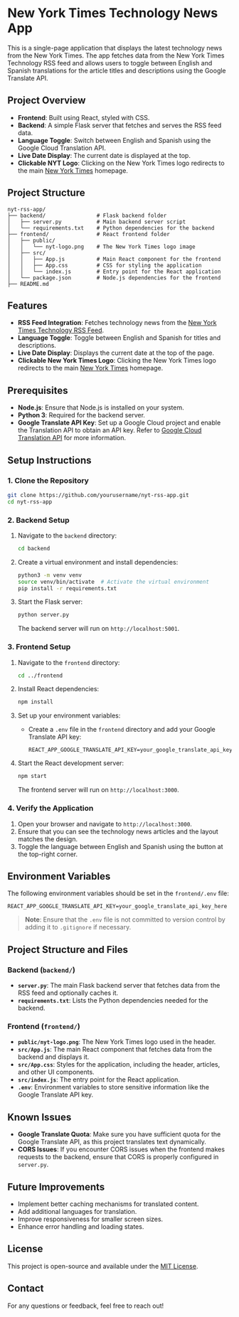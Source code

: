 # New York Times Technology News App

This is a single-page application that displays the latest technology news from the New York Times. The app fetches data from the New York Times Technology RSS feed and allows users to toggle between English and Spanish translations for the article titles and descriptions using the Google Translate API.

## Project Overview
- **Frontend**: Built using React, styled with CSS.
- **Backend**: A simple Flask server that fetches and serves the RSS feed data.
- **Language Toggle**: Switch between English and Spanish using the Google Cloud Translation API.
- **Live Date Display**: The current date is displayed at the top.
- **Clickable NYT Logo**: Clicking on the New York Times logo redirects to the main [New York Times](https://www.nytimes.com) homepage.

## Project Structure
```
nyt-rss-app/
├── backend/                # Flask backend folder
│   ├── server.py           # Main backend server script
│   └── requirements.txt    # Python dependencies for the backend
├── frontend/               # React frontend folder
│   ├── public/
│   │   └── nyt-logo.png    # The New York Times logo image
│   ├── src/
│   │   ├── App.js          # Main React component for the frontend
│   │   ├── App.css         # CSS for styling the application
│   │   └── index.js        # Entry point for the React application
│   └── package.json        # Node.js dependencies for the frontend
├── README.md
```

## Features
- **RSS Feed Integration**: Fetches technology news from the [New York Times Technology RSS Feed](https://rss.nytimes.com/services/xml/rss/nyt/Technology.xml).
- **Language Toggle**: Toggle between English and Spanish for titles and descriptions.
- **Live Date Display**: Displays the current date at the top of the page.
- **Clickable New York Times Logo**: Clicking the New York Times logo redirects to the main [New York Times](https://www.nytimes.com) homepage.

## Prerequisites
- **Node.js**: Ensure that Node.js is installed on your system.
- **Python 3**: Required for the backend server.
- **Google Translate API Key**: Set up a Google Cloud project and enable the Translation API to obtain an API key. Refer to [Google Cloud Translation API](https://cloud.google.com/translate/docs/setup) for more information.

## Setup Instructions
### 1. Clone the Repository
```bash
git clone https://github.com/yourusername/nyt-rss-app.git
cd nyt-rss-app
```

### 2. Backend Setup
1. Navigate to the `backend` directory:
   ```bash
   cd backend
   ```
   
2. Create a virtual environment and install dependencies:
   ```bash
   python3 -m venv venv
   source venv/bin/activate  # Activate the virtual environment
   pip install -r requirements.txt
   ```

3. Start the Flask server:
   ```bash
   python server.py
   ```
   The backend server will run on `http://localhost:5001`.

### 3. Frontend Setup
1. Navigate to the `frontend` directory:
   ```bash
   cd ../frontend
   ```
   
2. Install React dependencies:
   ```bash
   npm install
   ```

3. Set up your environment variables:
   - Create a `.env` file in the `frontend` directory and add your Google Translate API key:
     ```
     REACT_APP_GOOGLE_TRANSLATE_API_KEY=your_google_translate_api_key_here
     ```

4. Start the React development server:
   ```bash
   npm start
   ```
   The frontend server will run on `http://localhost:3000`.

### 4. Verify the Application
1. Open your browser and navigate to `http://localhost:3000`.
2. Ensure that you can see the technology news articles and the layout matches the design.
3. Toggle the language between English and Spanish using the button at the top-right corner.

## Environment Variables
The following environment variables should be set in the `frontend/.env` file:

```
REACT_APP_GOOGLE_TRANSLATE_API_KEY=your_google_translate_api_key_here
```

> **Note**: Ensure that the `.env` file is not committed to version control by adding it to `.gitignore` if necessary.

## Project Structure and Files
### Backend (`backend/`)
- **`server.py`**: The main Flask backend server that fetches data from the RSS feed and optionally caches it.
- **`requirements.txt`**: Lists the Python dependencies needed for the backend.

### Frontend (`frontend/`)
- **`public/nyt-logo.png`**: The New York Times logo used in the header.
- **`src/App.js`**: The main React component that fetches data from the backend and displays it.
- **`src/App.css`**: Styles for the application, including the header, articles, and other UI components.
- **`src/index.js`**: The entry point for the React application.
- **`.env`**: Environment variables to store sensitive information like the Google Translate API key.

## Known Issues
- **Google Translate Quota**: Make sure you have sufficient quota for the Google Translate API, as this project translates text dynamically.
- **CORS Issues**: If you encounter CORS issues when the frontend makes requests to the backend, ensure that CORS is properly configured in `server.py`.

## Future Improvements
- Implement better caching mechanisms for translated content.
- Add additional languages for translation.
- Improve responsiveness for smaller screen sizes.
- Enhance error handling and loading states.

## License
This project is open-source and available under the [MIT License](LICENSE).

## Contact
For any questions or feedback, feel free to reach out!